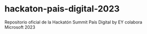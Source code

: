 # hackaton-pais-digital-2023
Repositorio oficial de la Hackatón Summit País Digital by EY colabora Microsoft 2023
